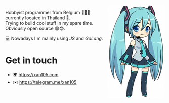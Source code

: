 <img align="right" width="180" height="297" src="https://github.com/xan105/xan105/raw/master/miku.gif">

Hobbyist programmer from Belgium 🍫🍺🍟 currently located in Thailand 🙏.<br />
Trying to build cool stuff in my spare time.<br />
Obviously open source 😁😎.

💻 Nowadays I'm mainly using _JS_ and _GoLang_.

Get in touch
============

+ 🌍 https://xan105.com
+ ✉️ https://telegram.me/xan105
